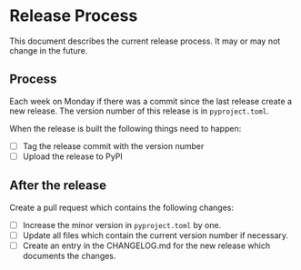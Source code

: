 # Release Process

This document describes the current release process. It may or may not change in the future.

## Process

Each week on Monday if there was a commit since the last release create a new release. The version number of this release is in `pyproject.toml`.

When the release is built the following things need to happen:

- [ ] Tag the release commit with the version number
- [ ] Upload the release to PyPI

## After the release

Create a pull request which contains the following changes:

- [ ] Increase the minor version in `pyproject.toml` by one.
- [ ] Update all files which contain the current version number if necessary.
- [ ] Create an entry in the CHANGELOG.md for the new release which documents the changes.
